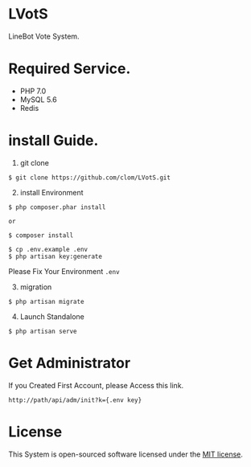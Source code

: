 # LVotS
LineBot Vote System.

# Required Service.
* PHP 7.0
* MySQL 5.6 
* Redis

# install Guide.
1. git clone
```
$ git clone https://github.com/clom/LVotS.git
```

2. install Environment
```
$ php composer.phar install 

or

$ composer install
```

```
$ cp .env.example .env
$ php artisan key:generate
```

Please Fix Your Environment `.env`

3. migration
```
$ php artisan migrate
```

4. Launch Standalone
```
$ php artisan serve
```

# Get Administrator
If you Created First Account, please Access this link.

```
http://path/api/adm/init?k={.env key}
```

# License
This System is open-sourced software licensed under the [MIT license](http://opensource.org/licenses/MIT).
